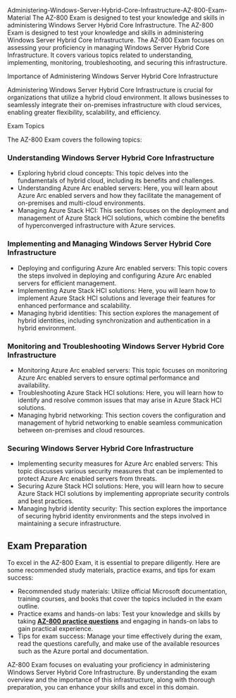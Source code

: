 Administering-Windows-Server-Hybrid-Core-Infrastructure-AZ-800-Exam-Material
The AZ-800 Exam is designed to test your knowledge and skills in administering Windows Server Hybrid Core Infrastructure. 
The AZ-800 Exam is designed to test your knowledge and skills in administering Windows Server Hybrid Core Infrastructure. The AZ-800 Exam focuses on assessing your proficiency in managing Windows Server Hybrid Core Infrastructure. It covers various topics related to understanding, implementing, monitoring, troubleshooting, and securing this infrastructure.

Importance of Administering Windows Server Hybrid Core Infrastructure

Administering Windows Server Hybrid Core Infrastructure is crucial for organizations that utilize a hybrid cloud environment. It allows businesses to seamlessly integrate their on-premises infrastructure with cloud services, enabling greater flexibility, scalability, and efficiency.

Exam Topics

The AZ-800 Exam covers the following topics:

### Understanding Windows Server Hybrid Core Infrastructure

- Exploring hybrid cloud concepts: This topic delves into the fundamentals of hybrid cloud, including its benefits and challenges.
- Understanding Azure Arc enabled servers: Here, you will learn about Azure Arc enabled servers and how they facilitate the management of on-premises and multi-cloud environments.
- Managing Azure Stack HCI: This section focuses on the deployment and management of Azure Stack HCI solutions, which combine the benefits of hyperconverged infrastructure with Azure services.

### Implementing and Managing Windows Server Hybrid Core Infrastructure

- Deploying and configuring Azure Arc enabled servers: This topic covers the steps involved in deploying and configuring Azure Arc enabled servers for efficient management.
- Implementing Azure Stack HCI solutions: Here, you will learn how to implement Azure Stack HCI solutions and leverage their features for enhanced performance and scalability.
- Managing hybrid identities: This section explores the management of hybrid identities, including synchronization and authentication in a hybrid environment.

### Monitoring and Troubleshooting Windows Server Hybrid Core Infrastructure

- Monitoring Azure Arc enabled servers: This topic focuses on monitoring Azure Arc enabled servers to ensure optimal performance and availability.
- Troubleshooting Azure Stack HCI solutions: Here, you will learn how to identify and resolve common issues that may arise in Azure Stack HCI solutions.
- Managing hybrid networking: This section covers the configuration and management of hybrid networking to enable seamless communication between on-premises and cloud resources.

### Securing Windows Server Hybrid Core Infrastructure

- Implementing security measures for Azure Arc enabled servers: This topic discusses various security measures that can be implemented to protect Azure Arc enabled servers from threats.
- Securing Azure Stack HCI solutions: Here, you will learn how to secure Azure Stack HCI solutions by implementing appropriate security controls and best practices.
- Managing hybrid identity security: This section explores the importance of securing hybrid identity environments and the steps involved in maintaining a secure infrastructure.

## Exam Preparation

To excel in the AZ-800 Exam, it is essential to prepare diligently. Here are some recommended study materials, practice exams, and tips for exam success:

- Recommended study materials: Utilize official Microsoft documentation, training courses, and books that cover the topics included in the exam outline.
- Practice exams and hands-on labs: Test your knowledge and skills by taking **[AZ-800 practice questions](https://www.certqueen.com/AZ-800.html)** and engaging in hands-on labs to gain practical experience.
- Tips for exam success: Manage your time effectively during the exam, read the questions carefully, and make use of the available resources such as the Azure portal and documentation.

AZ-800 Exam focuses on evaluating your proficiency in administering Windows Server Hybrid Core Infrastructure. By understanding the exam overview and the importance of this infrastructure, along with thorough preparation, you can enhance your skills and excel in this domain.
